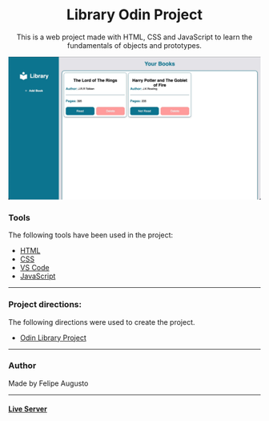 <h1 align="center">Library Odin Project</h1>

<p align="center">This is a web project made with HTML, CSS and JavaScript to learn the fundamentals of objects and prototypes.</p>

<img src="src/img/readme.jpeg"></img>

### Tools

The following tools have been used in the project:

- [HTML](https://html.com/)
- [CSS](https://developer.mozilla.org/pt-BR/docs/Web/CSS)
- [VS Code](https://code.visualstudio.com)
- [JavaScript](https://www.javascript.com/)

---
### Project directions:
The following directions were used to create the project.

- [Odin Library Project](https://www.theodinproject.com/lessons/node-path-javascript-library)
---
### Author

Made by Felipe Augusto 

---

#### [Live Server](https://felipeabg.github.io/library/)

 
